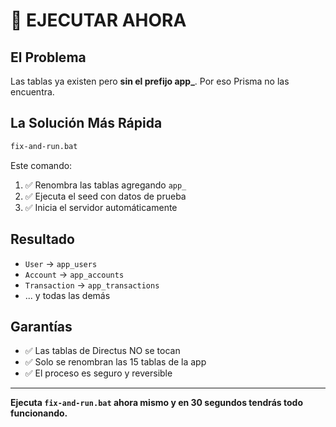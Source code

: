 # 🚀 EJECUTAR AHORA

## El Problema
Las tablas ya existen pero **sin el prefijo app_**. Por eso Prisma no las encuentra.

## La Solución Más Rápida

```bash
fix-and-run.bat
```

Este comando:
1. ✅ Renombra las tablas agregando `app_`
2. ✅ Ejecuta el seed con datos de prueba
3. ✅ Inicia el servidor automáticamente

## Resultado
- `User` → `app_users`
- `Account` → `app_accounts`
- `Transaction` → `app_transactions`
- ... y todas las demás

## Garantías
- ✅ Las tablas de Directus NO se tocan
- ✅ Solo se renombran las 15 tablas de la app
- ✅ El proceso es seguro y reversible

---
**Ejecuta `fix-and-run.bat` ahora mismo y en 30 segundos tendrás todo funcionando.**
